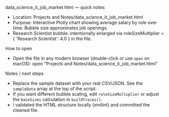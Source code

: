 data_science_it_job_market.html — quick notes

- Location: Projects and Notes/data_science_it_job_market.html
- Purpose: Interactive Plotly chart showing average salary by role over time. Bubble size approximates job openings.
- Research Scientist bubble: intentionally enlarged via roleSizeMultiplier = { 'Research Scientist': 4.0 } in the file.

How to open

- Open the file in any modern browser (double-click or use `open` on macOS):
  open "Projects and Notes/data_science_it_job_market.html"

Notes / next steps

- Replace the sample dataset with your real CSV/JSON. See the `sampleData` array at the top of the script.
- If you want different bubble scaling, edit `roleSizeMultiplier` or adjust the `baseSizes` calculation in `buildTraces()`.
- I validated the HTML structure locally (xmllint) and committed the cleaned file.
